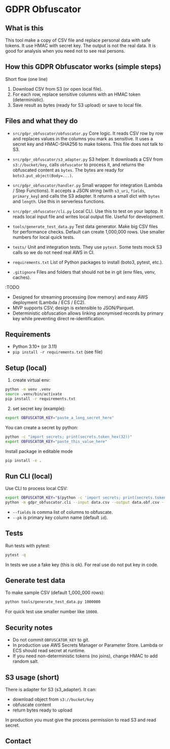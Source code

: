 # GDPR Obfuscator

## What is this

This tool make a copy of CSV file and replace personal data with safe tokens.
It use HMAC with secret key. The output is not the real data. It is good for analysis when you need not to see real persons.

## How this GDPR Obfuscator works (simple steps)
Short flow (one line)
1. Download CSV from S3 (or open local file).
2. For each row, replace sensitive columns with an HMAC token (deterministic).
3. Save result as bytes (ready for S3 upload) or save to local file.

## Files and what they do

* `src/gdpr_obfuscator/obfuscator.py`
  Core logic. It reads CSV row by row and replaces values in the columns you mark as sensitive. It uses a secret key and HMAC-SHA256 to make tokens. This file does not talk to S3.

* `src/gdpr_obfuscator/s3_adapter.py`
  S3 helper. It downloads a CSV from `s3://bucket/key`, calls `obfuscator` to process it, and returns the obfuscated content as `bytes`. The bytes are ready for `boto3.put_object(Body=...)`.

* `src/gdpr_obfuscator/handler.py`
  Small wrapper for integration (Lambda / Step Functions). It accepts a JSON string (with `s3_uri`, `fields`, `primary_key`) and calls the S3 adapter. It returns a small dict with `bytes` and `length`. Use this in serverless functions.

* `src/gdpr_obfuscator/cli.py`
  Local CLI. Use this to test on your laptop. It reads local input file and writes local output file. Useful for development.

* `tools/generate_test_data.py`
  Test data generator. Make big CSV files for performance checks. Default can create 1,000,000 rows. Use smaller numbers for local quick tests.

* `tests/`
  Unit and integration tests. They use `pytest`. Some tests mock S3 calls so we do not need real AWS in CI.

* `requirements.txt`
  List of Python packages to install (boto3, pytest, etc.).

* `.gitignore`
  Files and folders that should not be in git (env files, venv, caches).


:TODO
* Designed for streaming processing (low memory) and easy AWS deployment (Lambda / ECS / EC2).
* MVP supports CSV; design is extensible to JSON/Parquet.
* Deterministic obfuscation allows linking anonymised records by primary key while preventing direct re-identification.

## Requirements

* Python 3.10+ (or 3.11)
* `pip install -r requirements.txt` (see file)

## Setup (local)

1. create virtual env:

```bash
python -m venv .venv
source .venv/bin/activate
pip install -r requirements.txt
```

2. set secret key (example):

```bash
export OBFUSCATOR_KEY="paste_a_long_secret_here"
```

You can create a secret by python:

```bash
python -c "import secrets; print(secrets.token_hex(32))"
export OBFUSCATOR_KEY="paste_this_value_here"
```

Install package in editable mode
```bash
pip install -e .
```

## Run CLI (local)

Use CLI to process local CSV:

```bash
export OBFUSCATOR_KEY="$(python -c 'import secrets; print(secrets.token_hex(32))')"
python -m gdpr_obfuscator.cli --input data.csv --output data.obf.csv --fields email,phone --pk id --mask
```

* `--fields` is comma list of columns to obfuscate.
* `--pk` is primary key column name (default `id`).

## Tests

Run tests with pytest:

```bash
pytest -q
```

In tests we use a fake key (this is ok). For real use do not put key in code.

## Generate test data

To make sample CSV (default 1_000_000 rows):

```bash
python tools/generate_test_data.py 1000000
```

For quick test use smaller number like `10000`.

## Security notes

* Do not commit `OBFUSCATOR_KEY` to git.
* In production use AWS Secrets Manager or Parameter Store. Lambda or ECS should read secret at runtime.
* If you need non-deterministic tokens (no joins), change HMAC to add random salt.

## S3 usage (short)

There is adapter for S3 (s3_adapter). It can:

* download object from `s3://bucket/key`
* obfuscate content
* return bytes ready to upload

In production you must give the process permission to read S3 and read secret.

## Contact
